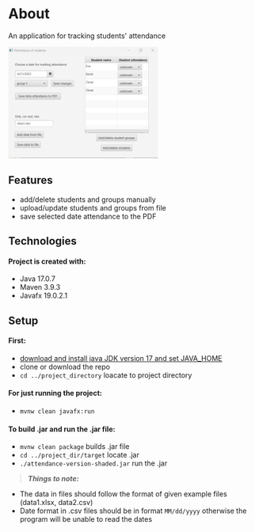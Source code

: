 # About

An application for tracking students' attendance

<img src="images/uploadingData.png" height="60%" width ="60%">

## Features
* add/delete students and groups manually
* upload/update students and groups from file
* save selected date attendance to the PDF

## Technologies
#### Project is created with:

* Java 17.0.7
* Maven 3.9.3
* Javafx 19.0.2.1
	
## Setup
#### First:

* [download and install java JDK version 17 and set JAVA_HOME](https://docs.oracle.com/cd/E19182-01/821-0917/inst_jdk_javahome_t/index.html)
* clone or download the repo
* `cd ../project_directory` loacate to project directory

#### For just running the project:

* `mvnw clean javafx:run`

#### To build .jar and run the .jar file:

* `mvnw clean package` builds .jar file
* `cd ../project_dir/target` locate .jar
* `./attendance-version-shaded.jar` run the .jar

> **_Things to note:_**

* The data in files should follow the format of given example files (data1.xlsx, data2.csv)
* Date format in .csv files should be in format `MM/dd/yyyy` otherwise the program will be unable to read the dates

